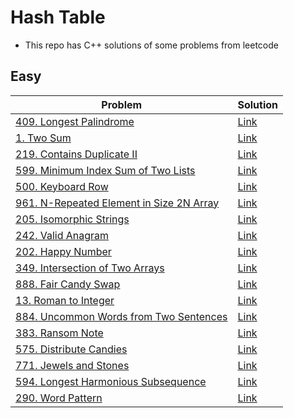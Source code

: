# Hash Table
- This repo has C++ solutions of some problems from leetcode
## Easy
|Problem|Solution|
|-------|--------|
|[409. Longest Palindrome](https://leetcode.com/problems/longest-palindrome/)|[Link](https://github.com/m7moudGadallah/leetCode_Solutions/blob/main/Hash_Table/409_longest_palindrome.cpp)|
|[1. Two Sum](https://leetcode.com/problems/two-sum/)|[Link](https://github.com/m7moudGadallah/leetCode_Solutions/blob/main/Hash_Table/1-two_sum.cpp)|
|[219. Contains Duplicate II](https://leetcode.com/problems/contains-duplicate-ii/)|[Link](https://github.com/m7moudGadallah/leetCode_Solutions/blob/main/Hash_Table/219_Contains_Duplicate_%7C%7C.cpp)|
|[599. Minimum Index Sum of Two Lists](https://leetcode.com/problems/minimum-index-sum-of-two-lists/)|[Link](https://github.com/m7moudGadallah/leetCode_Solutions/blob/main/Hash_Table/599_Minimum_index_sum_of_Two_lists.cpp)|
|[500. Keyboard Row](https://leetcode.com/problems/keyboard-row/)|[Link](https://github.com/m7moudGadallah/leetCode_Solutions/blob/main/Hash_Table/500_Keyboard_Row.cpp)|
|[961. N-Repeated Element in Size 2N Array](https://leetcode.com/problems/n-repeated-element-in-size-2n-array/)|[Link](https://github.com/m7moudGadallah/leetCode_Solutions/blob/main/Hash_Table/961-N_Repeated_Element_in_size_2N_Array.cpp)|
|[205. Isomorphic Strings](https://leetcode.com/problems/isomorphic-strings/)|[Link](https://github.com/m7moudGadallah/leetCode_Solutions/blob/main/Hash_Table/205-Isomorphic_Strings.cpp)|
|[242. Valid Anagram](https://leetcode.com/problems/valid-anagram/)|[Link](https://github.com/m7moudGadallah/leetCode_Solutions/blob/main/Hash_Table/242-Valid_Anagam.cpp)|
|[202. Happy Number](https://leetcode.com/problems/happy-number/)|[Link](https://github.com/m7moudGadallah/leetCode_Solutions/blob/main/Hash_Table/202-Happy_Number.cpp)|
|[349. Intersection of Two Arrays](https://leetcode.com/problems/intersection-of-two-arrays/)|[Link](https://github.com/m7moudGadallah/leetCode_Solutions/blob/main/Hash_Table/349-Intersection_Of_Two_Arrays.cpp)|
|[888. Fair Candy Swap](https://leetcode.com/problems/fair-candy-swap/)|[Link](https://github.com/m7moudGadallah/leetCode_Solutions/blob/main/Hash_Table/888-Fair_Candy_Swap.cpp)|
|[13. Roman to Integer](https://leetcode.com/problems/roman-to-integer/)|[Link](https://github.com/m7moudGadallah/leetCode_Solutions/blob/main/Hash_Table/13-Roman_to_Integer.cpp)|
|[884. Uncommon Words from Two Sentences](https://leetcode.com/problems/uncommon-words-from-two-sentences/)|[Link](https://github.com/m7moudGadallah/leetCode_Solutions/blob/main/Hash_Table/884-Uncommon_Words_from_two_sentences.cpp)|
|[383. Ransom Note](https://leetcode.com/problems/ransom-note/)|[Link](https://github.com/m7moudGadallah/leetCode_Solutions/blob/main/Hash_Table/383-Ransom_Note.cpp)|
|[575. Distribute Candies](https://leetcode.com/problems/distribute-candies/)|[Link](575-Distribute_Candies.cpp)|
|[771. Jewels and Stones](https://leetcode.com/problems/jewels-and-stones/)|[Link](771-Jewels_and_Stones.cpp)|
|[594. Longest Harmonious Subsequence](https://leetcode.com/problems/longest-harmonious-subsequence/)|[Link](594-Longest_Harmonious_Subsequence.cpp)|
|[290. Word Pattern](https://leetcode.com/problems/word-pattern/)|[Link](290-Word_Pattern.cpp)|